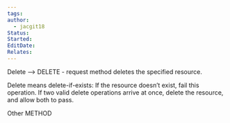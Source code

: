 ```yaml
---
tags: 
author:
  - jacgit18
Status: 
Started: 
EditDate: 
Relates:
---
```

Delete –> DELETE - request method deletes the specified resource. 

Delete means delete-if-exists: If the resource doesn’t exist, fail this operation. If two valid delete operations arrive at once, delete the resource, and allow both to pass. 

Other METHOD